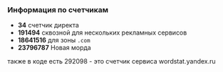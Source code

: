### Информация по счетчикам


- **34** счетчик директа
- **191494** сквозной для нескольких рекламных сервисов
- **18641516** для зоны `.com`
- **23796787** Новая морда

также в коде есть 292098 -  это счетчик сервиса wordstat.yandex.ru
